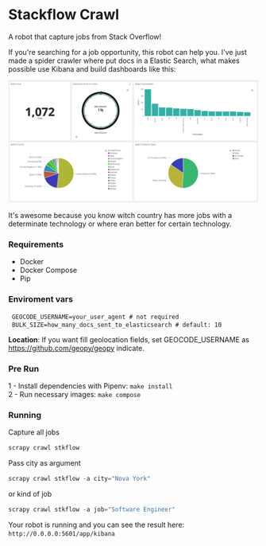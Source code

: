 # Stackflow Crawl
A robot that capture jobs from Stack Overflow!

If you're searching for a job opportunity, this robot can help you.
I've just made a spider crawler where put docs in a Elastic Search, what makes possible 
use Kibana and build dashboards like this:

![Kibana Jobs Dashboard](images/kibana-jobs-dasjboard.png)

It's awesome because you know witch country has more jobs with a determinate technology or where eran better for certain technology.

### Requirements

- Docker
- Docker Compose
- Pip

### Enviroment vars

````.env
 GEOCODE_USERNAME=your_user_agent # not required
 BULK_SIZE=how_many_docs_sent_to_elasticsearch # default: 10
````

**Location**: If you want fill geolocation fields, set GEOCODE_USERNAME as https://github.com/geopy/geopy indicate.

### Pre Run

1 - Install dependencies with Pipenv: ```make install```   \
2 - Run necessary images: ```make compose```

### Running

Capture all jobs
````python
scrapy crawl stkflow
````

Pass city as argument
````python
scrapy crawl stkflow -a city="Nova York"
````
or kind of job

```python
scrapy crawl stkflow -a job="Software Engineer"
```

Your robot is running and you can see the result here: ```http://0.0.0.0:5601/app/kibana```
